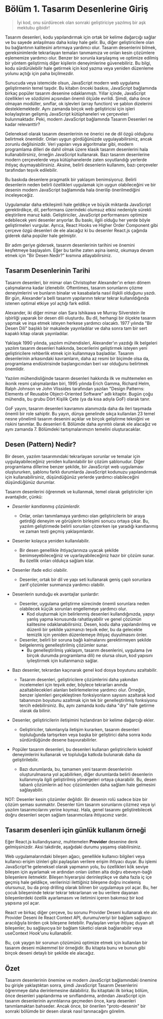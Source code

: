 ﻿# Bölüm 1. Tasarım Desenlerine Giriş

> İyi kod, onu sürdürecek olan sonraki geliştiriciye yazılmış bir aşk
> mektubu gibidir!

Tasarım desenleri, kodu yapılandırmak için ortak bir kelime dağarcığı sağlar ve bu sayede anlaşılması daha kolay hale gelir. Bu, diğer geliştiricilere olan bu bağlantının kalitesini artırmaya yardımcı olur. Tasarım desenlerini bilmek, gereksinimlerde tekrarlayan temaları tanımamıza ve onları kesin çözümlere eşlememize yardımcı olur. Benzer bir sorunla karşılaşmış ve optimize edilmiş bir yöntem geliştirmiş diğer kişilerin deneyimlerine güvenebiliriz. Bu bilgi, kodu sürdürülebilir hale getirmek için kod yazma veya yeniden düzenleme yolunu açtığı için paha biçilmezdir. 

Sunucuda veya istemcide olsun, JavaScript modern web uygulama geliştirmenin temel taşıdır. Bu kitabın önceki baskısı, JavaScript bağlamında birkaç popüler tasarım desenine odaklanmıştı. Yıllar içinde, JavaScript özellikleri ve sözdizimi açısından önemli ölçüde evrildi. Şimdi, daha önce olmayan modüller, sınıflar, ok işlevleri (array function) ve şablon dizelerini desteklemektedir. Aynı zamanda birçok web geliştiricisi için işleri kolaylaştıran gelişmiş JavaScript kütüphaneleri ve çerçeveleri bulunmaktadır. Peki, modern JavaScript bağlamında Tasarım Desenleri ne kadar relevanttir?

Geleneksel olarak tasarım desenlerinin ne önerici ne de dil özgü olduğunu belirtmek önemlidir. Onları uygun gördüğünüzde uygulayabilirsiniz, ancak zorunlu değilsinizdir. Veri yapıları veya algoritmalar gibi, modern programlama dilleri de dahil olmak üzere klasik tasarım desenlerini hala kullanabilirsiniz, örneğin JavaScript kullanarak. Bazı tasarım desenlerine modern çerçevelerde veya kütüphanelerde zaten soyutlandığı yerlerde ihtiyaç duymayabilirsiniz. Aksine, belirli desenlerin kullanımı, bazı çerçeveler tarafından teşvik edilebilir. 

Bu baskıda desenlere pragmatik bir yaklaşım benimsiyoruz. Belirli desenlerin neden belirli özellikleri uygulamak için uygun olabileceğini ve bir desenin modern JavaScript bağlamında hala önerilip önerilmediğini inceleyeceğiz. 

Uygulamalar daha etkileşimli hale geldikçe ve büyük miktarda JavaScript gerektirdikçe, dil, performans üzerindeki olumsuz etkisi nedeniyle sürekli eleştirilere maruz kaldı. Geliştiriciler, JavaScript performansını optimize edebilecek yeni desenler arıyorlar. Bu baskı, ilgili olduğu her yerde böyle geliştirmeleri vurgular. Ayrıca, React Hooks ve Higher Order Component gibi çerçeve özgü desenleri de ele alacağız ki bu desenler React.js çağında giderek daha popüler hale gelmiştir. 

Bir adım geriye gidersek, tasarım desenlerinin tarihini ve önemini keşfetmeye başlayalım. Eğer bu tarihe zaten aşina iseniz, okumaya devam etmek için "Bir Desen Nedir?" kısmına atlayabilirsiniz.

## Tasarım Desenlerinin Tarihi
Tasarım desenleri, bir mimar olan Christopher Alexander'ın erken dönem çalışmalarına kadar izlenebilir. Oftentimes, tasarım sorunlarını çözme deneyimlerini ve bunların binalar ve kasabalarla nasıl ilişkili olduğunu yazdı. Bir gün, Alexander'a belli tasarım yapılarının tekrar tekrar kullanıldığında istenen optimal etkiye yol açtığı fark edildi. 

Alexander, iki diğer mimar olan Sara Ishikawa ve Murray Silverstein ile işbirliği yaparak bir desen dili oluşturdu. Bu dil, herhangi bir ölçekte tasarım yapmak ve inşa etmek isteyen herkese yardımcı olacaktı. 1977 yılında "Bir Desen Dili" başlıklı bir makalede yayınladılar ve daha sonra tam bir sert kapaklı kitap olarak yayınladılar.

Yaklaşık 1990 yılında, yazılım mühendisleri, Alexander'ın yazdığı ilk belgeleri yazılım tasarım desenleri hakkında, becerilerini geliştirmek isteyen yeni geliştiricilere rehberlik etmek için kullanmaya başladılar. Tasarım desenlerinin arkasındaki kavramların, daha az resmi bir biçimde olsa da, programlama endüstrisinde başlangıcından beri var olduğunu belirtmek önemlidir. 

Yazılım mühendisliğinde tasarım desenleri hakkında ilk ve muhtemelen en ikonik resmi çalışmalardan biri, 1995 yılında Erich Gamma, Richard Helm, Ralph Johnson ve John Vlissides tarafından yazılan "Design Patterns: Elements of Reusable Object-Oriented Software" adlı kitaptır. Bugün çoğu mühendis, bu grubu Dört Kişilik Çete (ya da kısa adıyla GoF) olarak tanır. 

GoF yayını, tasarım desenleri kavramını alanımızda daha da ileri taşımada önemli bir role sahiptir. Bu yayın, dünya genelinde sıkça kullanılan 23 temel nesne yönelimli tasarım desenini açıklar ve birçok geliştirme tekniğini ve riskini tanımlar. Bu desenleri 6. Bölümde daha ayrıntılı olarak ele alacağız ve aynı zamanda 7. Bölümdeki tartışmalarımızın temelini oluşturacaklar.

## Desen (Pattern) Nedir?
Bir desen, yazılım tasarımındaki tekrarlayan sorunlar ve temalar için uygulayabileceğiniz yeniden kullanılabilir bir çözüm şablonudur. Diğer programlama dillerine benzer şekilde, bir JavaScript web uygulaması oluştururken, şablonu farklı durumlarda JavaScript kodunuzu yapılandırmak için kullanabilirsiniz, düşündüğünüz yerlerde yardımcı olabileceğini düşündüğünüz durumlar. 

Tasarım desenlerini öğrenmek ve kullanmak, temel olarak geliştiriciler için avantajlıdır, çünkü: 

- *Desenler kanıtlanmış çözümlerdir.* 

	- Onlar, onları tanımlamaya yardımcı olan geliştiricilerin bir araya getirdiği deneyim ve görüşlerin birleşimi sonucu ortaya çıkar. Bu, yazılım geliştirmede belirli sorunları çözerken işe yaradığı kanıtlanmış ve zaman testi geçmiş yaklaşımlardır.

- Desenler kolayca yeniden kullanılabilir. 
	- Bir desen genellikle ihtiyaçlarınıza uyacak şekilde benimseyebileceğiniz ve uyarlayabileceğiniz hazır bir çözüm sunar. Bu özellik onları oldukça sağlam kılar. 

- Desenler ifade edici olabilir. 
	- Desenler, ortak bir dil ve yapı seti kullanarak geniş çaplı sorunlara zarif çözümler sunmanıza yardımcı olabilir. 

- Desenlerin sunduğu ek avantajlar şunlardır: 
	- Desenler, uygulama geliştirme sürecinde önemli sorunlara neden olabilecek küçük sorunları engellemeye yardımcı olur. 
		- Kod oluşturmak için belirlenmiş desenleri kullandığınızda, yapıyı yanlış yapma konusunda rahatlayabilir ve genel çözümün kalitesine odaklanabilirsiniz. Desen, kodu daha yapılandırılmış ve düzenli bir şekilde yazmanızı teşvik eder, bu da gelecekte temizlik için yeniden düzenlemeye ihtiyaç duyulmasını önler. 
	- Desenler, belirli bir soruna bağlı kalmalarını gerektirmeyen şekilde belgelenmiş genelleştirilmiş çözümler sunar. 
		- Bu genelleştirilmiş yaklaşım, tasarım desenlerini, uygulama (ve birçok durumda programlama dili) ne olursa olsun, kod yapısını iyileştirmek için kullanmanızı sağlar. 

- Bazı desenler, tekrardan kaçınarak genel kod dosya boyutunu azaltabilir.
	- Tasarım desenleri, geliştiricilere çözümlerini daha yakından incelemeleri için teşvik eder, böylece tekrarları anında azaltabilecekleri alanları belirlemelerine yardımcı olur. Örneğin, benzer işlemleri gerçekleştiren fonksiyonların sayısını azaltarak kod tabanınızın boyutunu azaltmak için tek bir genelleştirilmiş fonksiyonu tercih edebilirsiniz. Bu, aynı zamanda kodu daha "dry" hale getirme olarak da bilinir. 
- Desenler, geliştiricilerin iletişimini hızlandıran bir kelime dağarcığı ekler. 
	- Geliştiriciler, takımlarıyla iletişim kurarken, tasarım desenleri topluluğunda tartışırken veya başka bir geliştirici daha sonra kodu sürdürdüğünde desene başvurabilirler.
- Popüler tasarım desenleri, bu desenleri kullanan geliştiricilerin kolektif deneyimlerini kullanarak ve topluluğa katkıda bulunarak daha da geliştirilebilir. 
	- Bazı durumlarda, bu, tamamen yeni tasarım desenlerinin oluşturulmasına yol açabilirken, diğer durumlarda belirli desenlerin kullanımıyla ilgili geliştirilmiş yönergeleri ortaya çıkarabilir. Bu, desen tabanlı çözümlerin ad hoc çözümlerden daha sağlam hale gelmesini sağlayabilir.

NOT: Desenler kesin çözümler değildir. Bir desenin rolü sadece bize bir çözüm şeması sunmaktır. Desenler tüm tasarım sorunlarını çözmez veya iyi yazılım tasarımcılarını yerine koymaz. Hala, genel tasarımı geliştirebilecek doğru desenleri seçen sağlam tasarımcılara ihtiyacınız vardır.

## Tasarım desenleri için günlük kullanım örneği
Eğer React.js kullandıysanız, muhtemelen **Provider** desenine denk gelmişsinizdir. Aksi takdirde, aşağıdaki durumu yaşamış olabilirsiniz. 

Web uygulamalarındaki bileşen ağacı, genellikle kullanıcı bilgileri veya kullanıcı erişim izinleri gibi paylaşılan verilere erişim ihtiyacı duyar. Bu işlemi JavaScript'te geleneksel olarak yapmanın yolu, bu özellikleri kök seviye bileşen için ayarlamak ve ardından onları üstten alta doğru ebeveyn-bağlı bileşenlere iletmektir. Bileşen hiyerarşisi derinleştikçe ve daha fazla iç içe geçmiş hale geldikçe, verilerinizi ilettiğiniz bileşene doğru incelemiş olursunuz, bu da prop drilling olarak bilinen bir uygulamaya yol açar. Bu, her çocuk bileşeninde tekrar tekrar tekrarlanan ve bu verilere dayanan bileşenlerdeki özellik ayarlamasını ve iletimini içeren bakımsız bir kod yapısına yol açar.

React ve birkaç diğer çerçeve, bu sorunu Provider Deseni kullanarak ele alır. Provider Deseni ile React Context API, durumu/veriyi bir bağlam sağlayıcı aracılığıyla birden çok bileşene iletebilir. Paylaşılan veriye ihtiyaç duyan alt bileşenler, bu sağlayıcıya bir bağlam tüketici olarak bağlanabilir veya useContext Hook'unu kullanabilir. 

Bu, çok yaygın bir sorunun çözümünü optimize etmek için kullanılan bir tasarım deseni mükemmel bir örneğidir. Bu kitapta bunu ve bunun gibi birçok deseni detaylı bir şekilde ele alacağız.

## Özet
Tasarım desenlerinin önemine ve modern JavaScript bağlamındaki önemine bu girişle yaklaştıktan sonra, şimdi JavaScript Tasarım Desenlerini öğrenmeye daha derinlemesine dalabiliriz. Bu kitaptaki ilk birkaç bölüm, önce desenleri yapılandırma ve sınıflandırma, ardından JavaScript için tasarım desenlerinin ayrıntılarına geçmeden önce, karşı desenleri tanımlamaktan bahseder. Ancak önce, bir önerilen "proto-desenin" bir sonraki bölümde bir desen olarak nasıl tanınacağını görelim.





